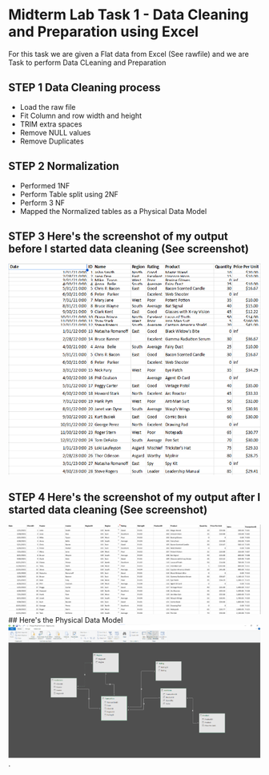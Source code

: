# Midterm Lab Task 1 - Data Cleaning and Preparation using Excel
For this task we are given a Flat data from Excel (See rawfile) and we are Task to perform Data CLeaning and Preparation 
## STEP 1 Data Cleaning process
- Load the raw file
- Fit Column and row width and height
- TRIM extra spaces
- Remove NULL values
- Remove Duplicates
## STEP 2 Normalization 
- Performed 1NF
- Perform Table split using 2NF
- Perform 3 NF
- Mapped the Normalized tables as a Physical Data Model
## STEP 3 Here's the screenshot of my output before I started data cleaning (See screenshot)
<img src="images/Before.png" alt="Alt Text" Width="600" heigth="200">

## STEP 4 Here's the screenshot of my output after I started data cleaning (See screenshot)
<img src="images/After.png" alt="Alt Text" Width="600" heigth="200">
## Here's the Physical Data Model
<img src="images/Relation.PNG" alt="Alt Text" Width="600" heigth="200">
.
